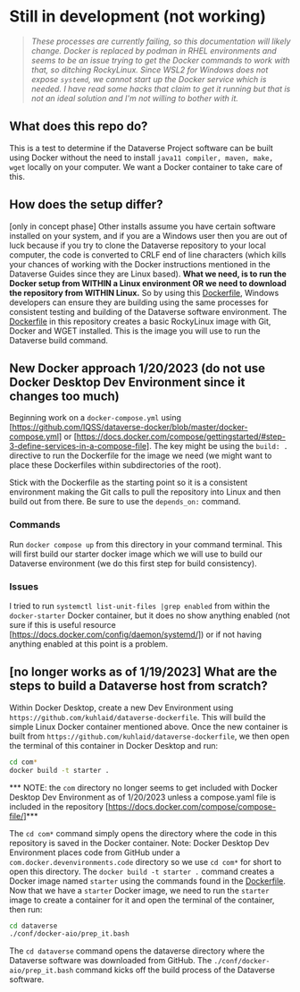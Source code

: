 # Still in development (not working)

> *These processes are currently failing, so this documentation will likely change. Docker is replaced by podman in RHEL environments and seems to be an issue trying to get the Docker commands to work with that, so ditching RockyLinux. Since WSL2 for Windows does not expose `systemd`, we cannot start up the Docker service which is needed. I have read some hacks that claim to get it running but that is not an ideal solution and I'm not willing to bother with it.*

## What does this repo do?

This is a test to determine if the Dataverse Project software can be built using Docker without the need to install `java11 compiler, maven, make, wget` locally on your computer. We want a Docker container to take care of this.

## How does the setup differ?

[only in concept phase] Other installs assume you have certain software installed on your system, and if you are a Windows user then you are out of luck because if you try to clone the Dataverse repository to your local computer, the code is converted to CRLF end of line characters (which kills your chances of working with the Docker instructions mentioned in the Dataverse Guides since they are Linux based). **What we need, is to run the Docker setup from WITHIN a Linux environment OR we need to download the repository from WITHIN Linux.** So by using this [Dockerfile](/Dockerfile), Windows developers can ensure they are building using the same processes for consistent testing and building of the Dataverse software environment. The [Dockerfile](/Dockerfile) in this repository creates a basic RockyLinux image with Git, Docker and WGET installed. This is the image you will use to run the Dataverse build command.

## New Docker approach 1/20/2023 (do not use Docker Desktop Dev Environment since it changes too much)

Beginning work on a `docker-compose.yml` using [https://github.com/IQSS/dataverse-docker/blob/master/docker-compose.yml] or [https://docs.docker.com/compose/gettingstarted/#step-3-define-services-in-a-compose-file]. The key might be using the `build: .` directive to run the Dockerfile for the image we need (we might want to place these Dockerfiles within subdirectories of the root).

Stick with the Dockerfile as the starting point so it is a consistent environment making the Git calls to pull the repository into Linux and then build out from there. Be sure to use the `depends_on:` command.

### Commands

Run `docker compose up` from this directory in your command terminal. This will first build our starter docker image which we will use to build our Dataverse environment (we do this first step for build consistency).


### Issues

I tried to run `systemctl list-unit-files |grep enabled` from within the `docker-starter` Docker container, but it does no show anything enabled (not sure if this is useful resource [https://docs.docker.com/config/daemon/systemd/]) or if not having anything enabled at this point is a problem.

























## [no longer works as of 1/19/2023] What are the steps to build a Dataverse host from scratch?

Within Docker Desktop, create a new Dev Environment using `https://github.com/kuhlaid/dataverse-dockerfile`. This will build the simple Linux Docker container mentioned above. Once the new container is built from `https://github.com/kuhlaid/dataverse-dockerfile`, we then open the terminal of this container in Docker Desktop and run:

```bash
cd com*
docker build -t starter .
```

*** NOTE: the `com` directory no longer seems to get included with Docker Desktop Dev Environment as of 1/20/2023 unless a compose.yaml file is included in the repository [https://docs.docker.com/compose/compose-file/]***

The `cd com*` command simply opens the directory where the code in this repository is saved in the Docker container. Note: Docker Desktop Dev Environment places code from GitHub under a `com.docker.devenvironments.code` directory so we use `cd com*` for short to open this directory. The `docker build -t starter .` command creates a Docker image named `starter` using the commands found in the [Dockerfile](/Dockerfile). Now that we have a `starter` Docker image, we need to run the `starter` image to create a container for it and open the terminal of the container, then run:

```bash
cd dataverse
./conf/docker-aio/prep_it.bash
```

The `cd dataverse` command opens the dataverse directory where the Dataverse software was downloaded from GitHub. The `./conf/docker-aio/prep_it.bash` command kicks off the build process of the Dataverse software.
